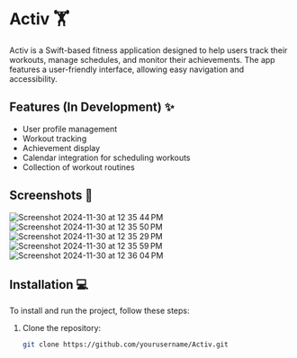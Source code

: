# Activ 🏋️

Activ is a Swift-based fitness application designed to help users track their workouts, manage schedules, and monitor their achievements. The app features a user-friendly interface, allowing easy navigation and accessibility.

## Features (In Development) ✨

- User profile management
- Workout tracking
- Achievement display
- Calendar integration for scheduling workouts
- Collection of workout routines

## Screenshots 📸

![Screenshot 2024-11-30 at 12 35 44 PM](https://github.com/user-attachments/assets/20e54318-314a-455a-8f70-1bd164e8d4c2)
![Screenshot 2024-11-30 at 12 35 50 PM](https://github.com/user-attachments/assets/b29291ff-aefa-4822-9cdc-13c85c1c08d3)
![Screenshot 2024-11-30 at 12 35 29 PM](https://github.com/user-attachments/assets/1f06dc88-3fb1-42d7-894c-2ed71d6de3bb)
![Screenshot 2024-11-30 at 12 35 59 PM](https://github.com/user-attachments/assets/d8195d08-f466-4df2-a05a-8f122420dfd8)
![Screenshot 2024-11-30 at 12 36 04 PM](https://github.com/user-attachments/assets/1e187555-02a5-44e2-9bd9-36cd8629c29b)

## Installation 💻

To install and run the project, follow these steps:

1. Clone the repository:
   ```bash
   git clone https://github.com/yourusername/Activ.git
